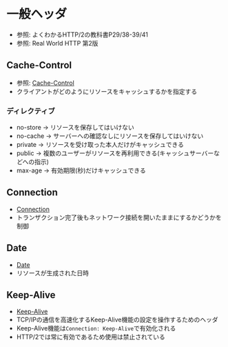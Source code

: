 # 一般ヘッダ
- 参照: よくわかるHTTP/2の教科書P29/38-39/41
- 参照: Real World HTTP 第2版

## Cache-Control
- 参照: [Cache-Control](https://developer.mozilla.org/ja/docs/Web/HTTP/Headers/Cache-Control)
- クライアントがどのようにリソースをキャッシュするかを指定する

### ディレクティブ
- no-store -> リソースを保存してはいけない
- no-cache -> サーバーへの確認なしにリソースを保存してはいけない
- private -> リソースを受け取った本人だけがキャッシュできる
- public -> 複数のユーザーがリソースを再利用できる(キャッシュサーバーなどへの指示)
- max-age -> 有効期限(秒)だけキャッシュできる

## Connection
- [Connection](https://developer.mozilla.org/ja/docs/Web/HTTP/Headers/Connection)
- トランザクション完了後もネットワーク接続を開いたままにするかどうかを制御

## Date
- [Date](https://developer.mozilla.org/ja/docs/Web/HTTP/Headers/Date)
- リソースが生成された日時

## Keep-Alive
- [Keep-Alive](https://developer.mozilla.org/ja/docs/Web/HTTP/Headers/Keep-Alive)
- TCP/IPの通信を高速化するKeep-Alive機能の設定を操作するためのヘッダ
- Keep-Alive機能は`Connection: Keep-Alive`で有効化される
- HTTP/2では常に有効であるため使用は禁止されている
